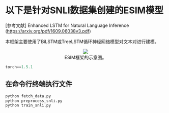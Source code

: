 # 以下是针对SNLI数据集创建的ESIM模型
[参考文献] Enhanced LSTM for Natural Language Inference (https://arxiv.org/pdf/1609.06038v3.pdf)

本框架主要使用了BiLSTM或TreeLSTM循环神经网络模型对文本对进行建模，  
<div align=center>
  <img src="./pic/ESIM-Framework.jpg"> 
  <div class="caption">ESIM框架的示意图。</div>
</div>  

```python
torch==1.5.1
```

  
## 在命令行终端执行文件
```python
python fetch_data.py
python preprocess_snli.py
python train_snli.py
```
